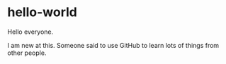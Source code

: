 # hello-world

Hello everyone.

I am new at this. Someone said to use GitHub to learn lots of things from other people.
